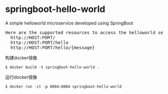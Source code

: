 # springboot-hello-world

A simple helloworld microservice developed using SpringBoot

<pre>
Here are the supported resources to access the helloworld service :
  http://HOST:PORT/
  http://HOST:PORT/hello
  http://HOST:PORT/hello/{message}
</pre>


构建docker镜像

```
$ docker build -t springboot-hello-world .
```

运行docker镜像

```
$ docker run -it -p 8084:8084 springboot-hello-world
```

